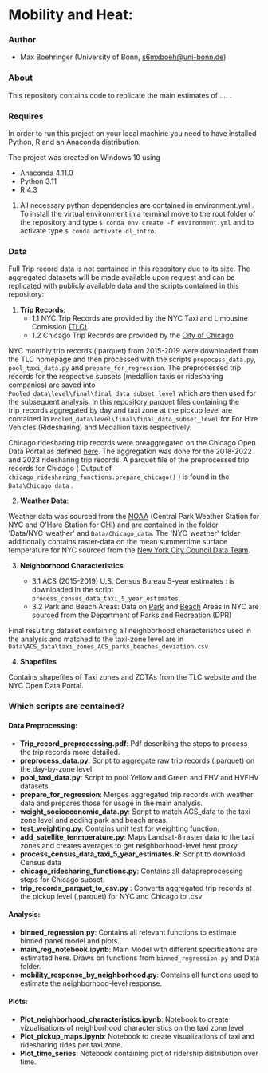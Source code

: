 # Mobility and Heat:
### Author

- Max Boehringer (University of Bonn, s6mxboeh@uni-bonn.de)

### About

This repository contains code to replicate the main estimates of .... .


### Requires
In order to run this project on your local machine you need to have installed Python, R and an Anaconda distribution.

The project was created on Windows 10 using

- Anaconda 4.11.0
- Python 3.11
- R 4.3

1. All necessary python dependencies are contained in environment.yml . To install the virtual environment in a terminal move to the root folder of the repository and type `$ conda env create -f environment.yml` and to activate type  `$ conda activate dl_intro`.


### Data 

Full Trip record data is not contained in this repository due to its size. The aggregated datasets will be made available upon request and can be replicated with publicly available data and the scripts contained in this repository:

1. **Trip Records**:
   - 1.1 NYC Trip Records are provided by the NYC Taxi and Limousine Comission [(TLC)](https://www.nyc.gov/site/tlc/about/tlc-trip-record-data.page)
   - 1.2 Chicago Trip Records are provided by the [City of Chicago](https://data.cityofchicago.org/Transportation/Transportation-Network-Providers-Trips-2018-2022-)

NYC monthly trip records (.parquet) from 2015-2019 were downloaded from the TLC homepage and then processed with the scripts `prepocess_data.py`,  `pool_taxi_data.py` and `prepare_for_regression`. The preprocessed trip records for the respective subsets (medallion taxis or ridesharing companies) are saved into `Pooled_data\level\final\final_data_subset_level` which are then used for the subsequent analysis. In this repository parquet files containing the trip_records aggregated by day and taxi zone at the pickup level are contained in `Pooled_data\level\final\final_data_subset_level` for For Hire Vehicles (Ridesharing) and Medallion taxis respectively. 
 

Chicago ridesharing trip records were preaggregated on the Chicago Open Data Portal as defined [here](https://data.cityofchicago.org/Transportation/Transportation-Network-Providers-Trips-2018-2022-/m6dm-c72p/explore/query/SELECT%0A%20%20%60trip_start_timestamp%60%2C%0A%20%20%60pickup_community_area%60%2C%0A%20%20count%28%60trip_id%60%29%20AS%20%60count_trips%60%2C%0A%20%20avg%28%60fare%60%29%20AS%20%60avg_fare%60%2C%0A%20%20avg%28%60trip_miles%60%29%20AS%20%60avg_trip_distance%60%2C%0A%20%20avg%28%60tip%60%29%20AS%20%60avg_tip%60%0AGROUP%20BY%20%60trip_start_timestamp%60%2C%20%60pickup_community_area%60%0AORDER%20BY%20%60pickup_community_area%60%20ASC%20NULL%20LAST/page/aggregate). The aggregation was done for the 2018-2022 and 2023 ridesharing trip records.  A parquet file of the preprocessed trip records for Chicago ( Output of `chicago_ridesharing_functions.prepare_chicago()` ) is found in the `Data\Chicago_data` .

2. **Weather Data**:

Weather data was sourced from the [NOAA](https://www.ncei.noaa.gov/cdo-web/search) (Central Park Weather Station for NYC and O'Hare Station for CHI) and are contained in the folder 'Data/NYC_weather' and `Data/Chicago_data`. The 'NYC_weather' folder additionally contains raster-data on the mean summertime surface temperature for NYC sourced from the [New York City Council Data Team](https://github.com/NewYorkCityCouncil/heat_map).


3. **Neighborhood Characteristics**

   - 3.1 ACS (2015-2019) U.S. Census Bureau 5-year estimates : is downloaded in the script `process_census_data_taxi_5_year_estimates`.
   - 3.2 Park and Beach Areas: Data on [Park](https://nycopendata.socrata.com/Recreation/Parks-Properties/enfh-gkve/about_data) and [Beach](https://data.cityofnewyork.us/dataset/Beaches/ijwa-mn2v/about_data) Areas in NYC are sourced from the Department of Parks and Recreation (DPR)

Final resulting dataset containing all neighborhood characteristics used in the analysis and matched to the taxi-zone level  are in `Data\ACS_data\taxi_zones_ACS_parks_beaches_deviation.csv`

4. **Shapefiles**

Contains shapefiles of Taxi zones and ZCTAs from the TLC website and the NYC Open Data Portal.

### Which scripts are contained?

#### Data Preprocessing:

- **Trip_record_preprocessing.pdf**: Pdf describing the steps to process the trip records more detailed.
- **preprocess_data.py**: Script to aggregate raw trip records (.parquet) on the day-by-zone level
- **pool_taxi_data.py**: Script to pool Yellow and Green and FHV and HVFHV datasets
- **prepare_for_regression**: Merges aggregated trip records with weather data and prepares those for usage in the main analysis.
- **weight_socioeconomic_data.py**: Script to match ACS_data to the taxi zone level and adding park and beach areas.
- **test_weighting.py**: Contains unit test for weighting function.
- **add_satellite_tenmperature.py**: Maps Landsat-8 raster data to the taxi zones and creates averages to get neighborhood-level heat proxy.
- **process_census_data_taxi_5_year_estimates.R**: Script to download Census data
- **chicago_ridesharing_functions.py**: Contains all datapreprocessing steps for Chicago subset.
- **trip_records_parquet_to_csv.py** : Converts aggregated trip records at the pickup level (.parquet) for NYC and Chicago to .csv


#### Analysis:
- **binned_regression.py**: Contains all relevant functions to estimate binned panel model and plots.
- **main_reg_notebook.ipynb**: Main Model with different specifications are estimated here. Draws on functions from `binned_regression.py` and Data folder.
- **mobility_response_by_neighborhood.py**: Contains all functions used to estimate the neighborhood-level response.





#### Plots:
- **Plot_neighborhood_characteristics.ipynb**: Notebook to create vizualisations of neighborhood characteristics on the taxi zone level
- **Plot_pickup_maps.ipynb**: Notebook to create visualizations of taxi and ridesharing rides per taxi zone.
- **Plot_time_series**: Notebook containing plot of ridership distribution over time.


